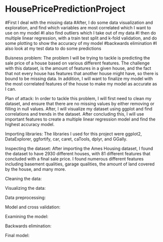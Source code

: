 # HousePricePredictionProject

#First I deal with the missing data
#After, I do some data visualization and exploration, and find which variables are most correlated which I want to use on my model
#I also find outliers which I take out of my data
#I then do multiple linear regression, with a train test split and k-fold validation, and do some plotting to show the accuracy of my model
#backwards elimination
#I also look at my test data to do some predictions

Buisness problem: The problem I will be trying to tackle is predicting the sale price of a house based on various different features. The challenge with this dataset, is the amount of features in a given house, and the fact that not every house has features that another house might have, so there is bound to be missing data. In addition, I will want to finalize my model with the most correlated features of the house to make my model as accurate as I can. 

Plan of attack: In order to tackle this problem, I will first need to clean my dataset, and ensure that there are no missing values by either removing or filling in null values. After, I will visualize my dataset using ggplot and find correlations and trends in the dataset. After concluding this, I will use important features to create a multiple linear regression model and find the highest accuracy model.

Importing libraries: The libraries I used for this project were ggplot2, DataExplorer, ggfortify, car, caret, caTools, dplyr, and GGally. 

Inspecting the dataset: After importing the Ames Housing dataset, I found the dataset to have 2930 different houses, with 81 different features that concluded with a final sale price. I found numerous different features including basement qualities, garage qualities, the amount of land covered by the house, and many more. 

Cleaning the data:

Visualizing the data:

Data preprocessing:

Model and cross validation:

Examining the model:

Backwards elimination:

Final model:
